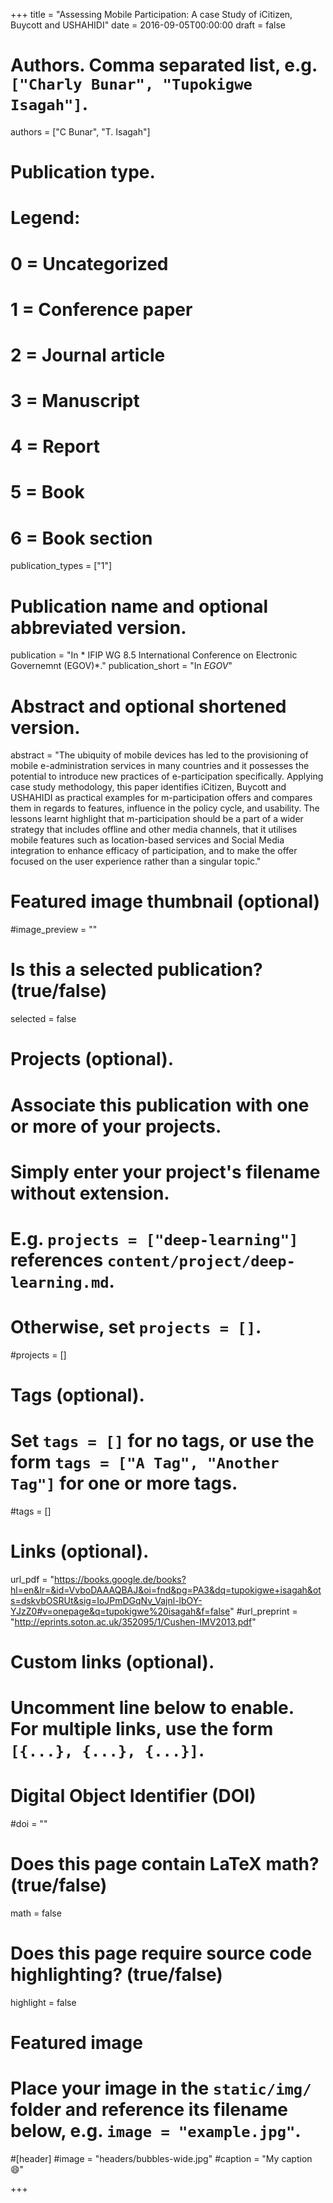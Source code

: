+++
title = "Assessing Mobile Participation: A case Study of iCitizen, Buycott and USHAHIDI"
date = 2016-09-05T00:00:00
draft = false

# Authors. Comma separated list, e.g. `["Charly Bunar", "Tupokigwe Isagah"]`.
authors = ["C Bunar", "T. Isagah"]

# Publication type.
# Legend:
# 0 = Uncategorized
# 1 = Conference paper
# 2 = Journal article
# 3 = Manuscript
# 4 = Report
# 5 = Book
# 6 = Book section
publication_types = ["1"]

# Publication name and optional abbreviated version.
publication = "In * IFIP WG 8.5 International Conference on Electronic Governemnt (EGOV)*."
publication_short = "In *EGOV*"

# Abstract and optional shortened version.
abstract = "The ubiquity of mobile devices has led to the provisioning of mobile e-administration services in many countries and it possesses the potential to introduce new practices of e-participation specifically. Applying case study methodology, this paper identifies iCitizen, Buycott and USHAHIDI as practical examples for m-participation offers and compares them in regards to features, influence in the policy cycle, and usability. The lessons learnt highlight that m-participation should be a part of a wider strategy that includes offline and other media channels, that it utilises mobile features such as location-based services and Social Media integration to enhance efficacy of participation, and to make the offer focused on the user experience rather than a singular topic."

# Featured image thumbnail (optional)
#image_preview = ""

# Is this a selected publication? (true/false)
selected = false

# Projects (optional).
#   Associate this publication with one or more of your projects.
#   Simply enter your project's filename without extension.
#   E.g. `projects = ["deep-learning"]` references `content/project/deep-learning.md`.
#   Otherwise, set `projects = []`.
#projects = []

# Tags (optional).
#   Set `tags = []` for no tags, or use the form `tags = ["A Tag", "Another Tag"]` for one or more tags.
#tags = []

# Links (optional).
url_pdf = "https://books.google.de/books?hl=en&lr=&id=VvboDAAAQBAJ&oi=fnd&pg=PA3&dq=tupokigwe+isagah&ots=dskvbOSRUt&sig=IoJPmDGqNv_Vajnl-lbOY-YJzZ0#v=onepage&q=tupokigwe%20isagah&f=false"
#url_preprint = "http://eprints.soton.ac.uk/352095/1/Cushen-IMV2013.pdf"

# Custom links (optional).
#   Uncomment line below to enable. For multiple links, use the form `[{...}, {...}, {...}]`.

# Digital Object Identifier (DOI)
#doi = ""

# Does this page contain LaTeX math? (true/false)
math = false

# Does this page require source code highlighting? (true/false)
highlight = false

# Featured image
# Place your image in the `static/img/` folder and reference its filename below, e.g. `image = "example.jpg"`.
#[header]
#image = "headers/bubbles-wide.jpg"
#caption = "My caption :smile:"

+++

